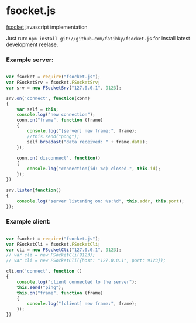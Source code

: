fsocket.js
==========

[fsocket](https://github.com/fatihky/fsocket) javascript implementation

Just run: `npm install git://github.com/fatihky/fsocket.js` for install latest development reelase.

### Example server:

```javascript

var fsocket = require("fsocket.js");
var FSocketSrv = fsocket.FSocketSrv;
var srv = new FSocketSrv("127.0.0.1", 9123);

srv.on('connect', function(conn)
{
    var self = this;
    console.log("new connection");
    conn.on("frame", function (frame)
    {
        console.log("[server] new frame:", frame);
        //this.send("pong");
        self.broadast("data received: " + frame.data);
    });

    conn.on('disconnect', function()
    {
        console.log("connection(id: %d) closed.", this.id);
    });
})

srv.listen(function()
{
    console.log("server listening on: %s:%d", this.addr, this.port);
});

```

### Example client:

```javascript

var fsocket = require("fsocket.js");
var FSocketCli = fsocket.FSocketCli;
var cli = new FSocketCli("127.0.0.1", 9123);
// var cli = new FSocketCli(9123);
// var cli = new FSocketCli({host: "127.0.0.1", port: 9123});

cli.on('connect', function ()
{
    console.log("client connected to the server");
    this.send("ping");
    this.on("frame", function (frame)
    {
        console.log("[client] new frame:", frame);
    });
})

```